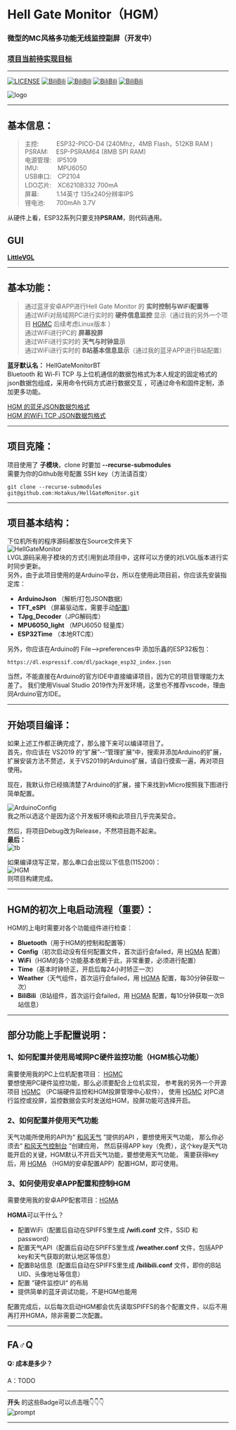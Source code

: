 # Hell Gate Monitor（HGM）
### 微型的MC风格多功能无线监控副屏（开发中）  

### [项目当前待实现目标](https://github.com/Hotakus/HellGateMonitor/issues/3)

---
[![LICENSE](https://img.shields.io/github/license/Hotakus/HellGateMonitor?label=LICENSE&logo=GNU&style=flat-square)](./LICENSE)
[![BiliBili](https://img.shields.io/badge/Kicad-硬件原理图-yellow?style=flat-square&logo=Files)](Hardware)
[![BiliBili](https://img.shields.io/badge/BiliBili-视频介绍-blue?style=flat-square&logo=Bilibili)](https://space.bilibili.com/341974201)
[![BiliBili](https://img.shields.io/badge/GitHub-我的主页-teal?style=flat-square&logo=Github)](https://visualstudio.microsoft.com/zh-hans/vs/)
[![BiliBili](https://img.shields.io/badge/IDE-VisualStudio-blueviolet?style=flat-square&logo=VisualStudio)](https://visualstudio.microsoft.com/zh-hans/vs/)

![logo](Image/HellGateMonitor.png)

---

## 基本信息：

> 主控: &emsp; &emsp; ESP32-PICO-D4 (240Mhz，4MB Flash，512KB RAM )  
> PSRAM: &emsp;ESP-PSRAM64 (8MB SPI RAM)   
> 电源管理:&emsp;IP5109  
> IMU: &emsp; &emsp; &nbsp;MPU6050  
> USB串口:&emsp;CP2104    
> LDO芯片:&emsp;XC6210B332 700mA   
> 屏幕: &emsp; &emsp; 1.14英寸 135x240分辨率IPS  
> 锂电池:&emsp; &nbsp; 700mAh 3.7V  
>   
从硬件上看，ESP32系列只要支持**PSRAM**，则代码通用。 

## GUI
[**LittleVGL**](https://github.com/lvgl/lvgl)

---
## 基本功能：
>通过蓝牙安卓APP进行Hell Gate Monitor 的 __实时控制与WiFi配置等__  
>通过WiFi对局域网PC进行实时的 __硬件信息监控__ 显示（通过我的另外一个项目 
> [HGMC](https://github.com/Hotakus/HGMC) 后续考虑Linux版本
> ）  
>通过WiFi进行PC的 __屏幕投屏__  
>通过WiFi进行实时的 __天气与时钟显示__  
>通过WiFi进行实时的 __B站基本信息显示__（通过我的蓝牙APP进行B站配置）  

__蓝牙默认名：__ HellGateMonitorBT  
Bluetooth 和 Wi-Fi TCP 与上位机通信的数据包格式为本人规定的固定格式的json数据包组成，采用命令代码方式进行数据交互
，可通过命令和固件定制，添加更多功能。  

[HGM 的蓝牙JSON数据包格式](./Source/HgmApp/HgmBT/README.md)  
[HGM 的WiFi TCP JSON数据包格式](./Source/HgmApp/HgmWiFi/HgmTCP/README.md)

---

## 项目克隆：
项目使用了 __子模块__，clone 时要加 __--recurse-submodules__  
需要为你的Github账号配置 SSH key（方法请百度）
```shell
git clone --recurse-submodules git@github.com:Hotakus/HellGateMonitor.git
```

---

## 项目基本结构：
下位机所有的程序源码都放在Source文件夹下  
![HellGateMonitor](Image/SourceStruct.png)  
LVGL源码采用子模块的方式引用到此项目中，这样可以方便的对LVGL版本进行实时同步更新。  
另外，由于此项目使用的是Arduino平台，所以在使用此项目前，你应该先安装指定库：
* **ArduinoJson** （解析/打包JSON数据）
* **TFT_eSPI** （屏幕驱动库，需要手动[配置]()）
* **TJpg_Decoder**（JPG解码库）
* **MPU6050_light** （MPU6050 轻量库）  
* **ESP32Time** （本地RTC库）  

另外，你应该在Arduino的 File-->preferences中 添加乐鑫的ESP32板包：
```shell
https://dl.espressif.com/dl/package_esp32_index.json
```

当然，不能直接在Arduino的官方IDE中直接编译项目，因为它的项目管理能力太差了。
我们使用Visual Studio 2019作为开发环境，这里也不推荐vscode，理由同Arduino官方IDE。

---

## 开始项目编译：
如果上述工作都正确完成了，那么接下来可以编译项目了。  
首先，你应该在 VS2019 的“扩展”--“管理扩展”中，搜索并添加Arduino的扩展，
扩展安装方法不赘述，关于VS2019的Arduino扩展，请自行摸索一遍，再对项目使用。

现在，我默认你已经搞清楚了Arduino的扩展，接下来找到vMicro按照我下图进行简单配置。

![ArduinoConfig](Image/ArduinoConfig.png)  
我之所以选这个是因为这个开发板环境和此项目几乎完美契合。

然后，将项目Debug改为Release，不然项目跑不起来。  
__最后：__  
![tb](Image/tb.png)

如果编译烧写正常，那么串口会出现以下信息(115200)：  
![HGM](Image/HGM.png)  
则项目构建完成。

---

## HGM的初次上电启动流程（重要）：
HGM的上电时需要对各个功能组件进行检查：

- **Bluetooth**（用于HGM的控制和配置等）
- **Config**（初次启动没有任何配置文件，首次运行会failed，用 [HGMA](https://github.com/Hotakus/HGMA) 配置）
- **WiFi**（HGM的各个功能基本依赖于此，非常重要，必须进行配置）
- **Time**（基本时钟矫正，开启后每24小时矫正一次）
- **Weather**（天气组件，首次运行会failed，用 [HGMA](https://github.com/Hotakus/HGMA) 配置，每30分钟获取一次）
- **BiliBili**（B站组件，首次运行会failed，用 [HGMA](https://github.com/Hotakus/HGMA) 配置，每10分钟获取一次B站信息）



---

## 部分功能上手配置说明：
### 1、如何配置并使用局域网PC硬件监控功能（HGM核心功能）
需要使用我的PC上位机配套项目： [HGMC](https://github.com/Hotakus/HGMC)    
要想使用PC硬件监控功能，那么必须要配合上位机实现，
参考我的另外一个开源项目 [HGMC](https://github.com/Hotakus/HGMC) （PC端硬件监控和HGM投屏管理中心软件），
使用 [HGMC](https://github.com/Hotakus/HGMC) 对PC进行监控或投屏，监控数据会实时发送给HGM，投屏功能可选择开启。

### 2、如何配置并使用天气功能
天气功能所使用的API为“ [和风天气](https://id.qweather.com) ”提供的API
，要想使用天气功能，
那么你必须去“ [和风天气控制台](https://id.qweather.com/#/login?redirect=https%3A%2F%2Fconsole.qweather.com) ”创建应用，
然后获得APP key（免费），这个key是天气功能开启的关键，HGM默认不开启天气功能，要想使用天气功能，
需要获得key后，用 [HGMA](https://github.com/Hotakus/HGMA) （HGM的安卓配置APP）配置HGM，即可使用。

### 3、如何使用安卓APP配置和控制HGM
需要使用我的安卓APP配套项目：[HGMA](https://github.com/Hotakus/HGMA)   

**HGMA**可以干什么？
* 配置WiFi（配置后自动在SPIFFS里生成 **/wifi.conf** 文件，SSID 和 password）
* 配置天气API（配置后自动在SPIFFS里生成 **/weather.conf** 文件，包括APP key和天气获取的默认地区等信息）
* 配置B站信息（配置后自动在SPIFFS里生成 **/bilibili.conf** 文件，即你的B站UID、头像地址等信息）
* 配置 ”硬件监控UI“ 的布局
* 提供简单的蓝牙调试功能，不是HGM也能用

配置完成后，以后每次启动HGM都会优先读取SPIFFS的各个配置文件，以后不用再打开HGMA，除非需要二次配置。

---

## FA♂Q
#### Q: 成本是多少？
A：TODO



---

**开头** 的这些Badge可以点击哦👇👇👇    
![prompt](Image/prompt.png)

---

<br>
<br>
<br>
<br>
<br>
<br>
<br>
<br>
<br>
<br>
<br>
<br>
<br>
